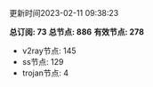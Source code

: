 更新时间2023-02-11 09:38:23

**总订阅: 73**
**总节点: 886**
**有效节点: 278**
- v2ray节点: 145
- ss节点: 129
- trojan节点: 4
